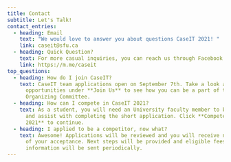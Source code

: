 ```yaml
---
title: Contact
subtitle: Let's Talk!
contact_entries:
  - heading: Email
    text: "We would love to answer you about questions CaseIT 2021! "
    link: caseit@sfu.ca
  - heading: Quick Question?
    text: For more casual inquiries, you can reach us through Facebook or Instagram
    link: https://m.me/caseit
top_questions:
  - heading: How do I join CaseIT?
    text: CaseIT team applications open on September 7th. Take a look at our
      opportunities under **Join Us** to see how you can be a part of the CaseIT
      Organizing Committee.
  - heading: How can I compete in CaseIT 2021?
    text: As a student, you will need an University faculty member to be your liason
      and assist with completing the short application. Click **Compete in
      2021** to continue.
  - heading: I applied to be a competitor, now what?
    text: Awesome! Applications will be reviewed and you will receive notification
      of your acceptance. Next steps will be provided and eligible fees and
      information will be sent periodically.
---
```


